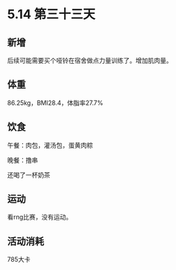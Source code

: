 # 5.14 第三十三天

## 新增

后续可能需要买个哑铃在宿舍做点力量训练了。增加肌肉量。

## 体重

86.25kg，BMI28.4，体脂率27.7%

## 饮食

午餐：肉包，灌汤包，蛋黄肉粽

晚餐：撸串

还喝了一杯奶茶

## 运动

看rng比赛，没有运动。

## 活动消耗

785大卡